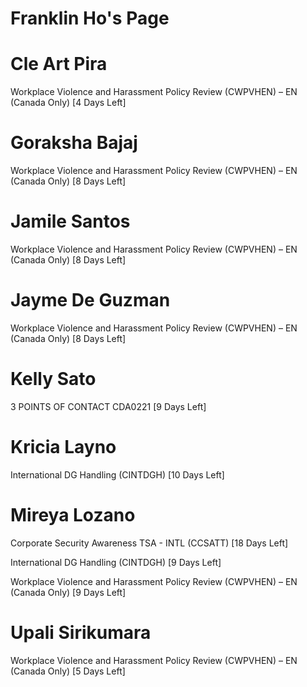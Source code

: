 # Franklin Ho's Page




# Cle Art Pira


Workplace Violence and Harassment Policy Review (CWPVHEN) – EN (Canada Only) [4 Days Left]



# Goraksha Bajaj


Workplace Violence and Harassment Policy Review (CWPVHEN) – EN (Canada Only) [8 Days Left]



# Jamile Santos


Workplace Violence and Harassment Policy Review (CWPVHEN) – EN (Canada Only) [8 Days Left]



# Jayme De Guzman


Workplace Violence and Harassment Policy Review (CWPVHEN) – EN (Canada Only) [8 Days Left]



# Kelly Sato


3 POINTS OF CONTACT CDA0221 [9 Days Left]



# Kricia Layno


International DG Handling (CINTDGH) [10 Days Left]



# Mireya Lozano


Corporate Security Awareness TSA - INTL (CCSATT) [18 Days Left]

International DG Handling (CINTDGH) [9 Days Left]

Workplace Violence and Harassment Policy Review (CWPVHEN) – EN (Canada Only) [9 Days Left]



# Upali Sirikumara


Workplace Violence and Harassment Policy Review (CWPVHEN) – EN (Canada Only) [5 Days Left]




